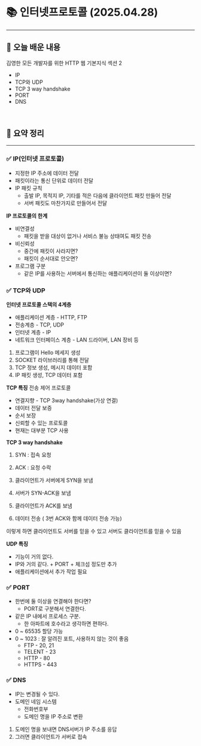 # 📚 인터넷프로토콜 (2025.04.28)
___

## 🌟 오늘 배운 내용
김영한 모든 개발자를 위한 HTTP 웹 기본지식 섹션 2

- IP
- TCP와 UDP
- TCP 3 way handshake
- PORT
- DNS

<br/>


## 🔎 요약 정리

___

### ✅ IP(인터넷 프로토콜)

- 지정한 IP 주소에 데이터 전달
- 패킷이라는 통신 단위로 데이터 전달
- IP 패킷 규칙
    - 출발 IP, 목적지 IP, 기타를 적은 다음에 클라이언트 패킷 만들어 전달
    - 서버 패킷도 마찬가지로 만들어서 전달


**IP 프로토콜의 한계**
- 비연결성
    - 패킷을 받을 대상이 없거나 서비스 불능 상태여도 패킷 전송
- 비신뢰성
    - 중간에 패킷이 사라지면?
    - 패킷이 순서대로 안오면?
- 프로그램 구분
    - 같은 IP를 사용하는 서버에서 통신하는 애플리케이션이 둘 이상이면?


### ✅ TCP와 UDP

**인터넷 프로토콜 스택의 4계층**
- 애플리케이션 계층 - HTTP, FTP
- 전송계층 - TCP, UDP
- 인터넷 계층 - IP
- 네트워크 인터페이스 계층 - LAN 드라이버, LAN 장비 등

1. 프로그램이 Hello 메세지 생성
2. SOCKET 라이브러리를 통해 전달
3. TCP 정보 생성, 메시지 데이터 포함
4. IP 패킷 생성, TCP 데이터 포함



**TCP 특징**
전송 제어 프로토콜

- 연결지향 - TCP 3way handshake(가상 연결)
- 데이터 전달 보증
- 순서 보장
- 신뢰할 수 있는 프로토콜
- 현재는 대부분 TCP 사용



**TCP 3 way handshake**

1. SYN  : 접속 요청
2. ACK : 요청 수락

1. 클라이언트가 서버에게 SYN을 보냄
2. 서버가 SYN-ACK을 보냄
3. 클라이언트가 ACK를 보냄
4. 데이터 전송 ( 3번 ACK와 함께 데이터 전송 가능)

이렇게 하면 클라이언트도 서버를 믿을 수 있고 서버도 클라이언트를 믿을 수 있음


**UDP 특징**

- 기능이 거의 없다.
- IP와 거의 같다. + PORT + 체크섬 정도만 추가
- 애플리케이션에서 추가 작업 필요


### ✅ PORT

- 한번에 둘 이상을 연결해야 한다면?
    - PORT로 구분해서 연결한다.
- 같은 IP 내에서 프로세스 구분.
    - 한 아파트에 호수라고 생각하면 편하다.
- 0 ~ 65535 할당 가능
- 0 ~ 1023 : 잘 알려진 포트, 사용하지 않는 것이 좋음
    - FTP - 20, 21
    - TELENT - 23
    - HTTP - 80
    - HTTPS - 443


### ✅ DNS

- IP는 변경될 수 있다.
- 도메인 네임 시스템
    - 전화번호부
    - 도메인 명을 IP 주소로 변환
1. 도메인 명을 보내면 DNS서버가 IP 주소를 응답
2. 그러면 클라이언트가 서버로 접속